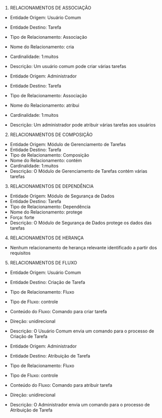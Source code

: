 1. RELACIONAMENTOS DE ASSOCIAÇÃO
- Entidade Origem: Usuário Comum
- Entidade Destino: Tarefa
- Tipo de Relacionamento: Associação
- Nome do Relacionamento: cria
- Cardinalidade: 1:muitos
- Descrição: Um usuário comum pode criar várias tarefas

- Entidade Origem: Administrador
- Entidade Destino: Tarefa
- Tipo de Relacionamento: Associação
- Nome do Relacionamento: atribui
- Cardinalidade: 1:muitos
- Descrição: Um administrador pode atribuir várias tarefas aos usuários

2. RELACIONAMENTOS DE COMPOSIÇÃO
- Entidade Origem: Módulo de Gerenciamento de Tarefas
- Entidade Destino: Tarefa
- Tipo de Relacionamento: Composição
- Nome do Relacionamento: contém
- Cardinalidade: 1:muitos
- Descrição: O Módulo de Gerenciamento de Tarefas contém várias tarefas

3. RELACIONAMENTOS DE DEPENDÊNCIA
- Entidade Origem: Módulo de Segurança de Dados
- Entidade Destino: Tarefa
- Tipo de Relacionamento: Dependência
- Nome do Relacionamento: protege
- Força: forte
- Descrição: O Módulo de Segurança de Dados protege os dados das tarefas

4. RELACIONAMENTOS DE HERANÇA
- Nenhum relacionamento de herança relevante identificado a partir dos requisitos

5. RELACIONAMENTOS DE FLUXO
- Entidade Origem: Usuário Comum
- Entidade Destino: Criação de Tarefa
- Tipo de Relacionamento: Fluxo
- Tipo de Fluxo: controle
- Conteúdo do Fluxo: Comando para criar tarefa
- Direção: unidirecional
- Descrição: O Usuário Comum envia um comando para o processo de Criação de Tarefa

- Entidade Origem: Administrador
- Entidade Destino: Atribuição de Tarefa
- Tipo de Relacionamento: Fluxo
- Tipo de Fluxo: controle
- Conteúdo do Fluxo: Comando para atribuir tarefa
- Direção: unidirecional
- Descrição: O Administrador envia um comando para o processo de Atribuição de Tarefa